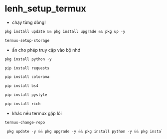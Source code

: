 # lenh_setup_termux




- chạy từng dòng!
```php
pkg install update && pkg install upgrade && pkg up -y
```

```php
termux-setup-storage
```
- ấn cho phép truy cập vào bộ nhớ

```php
pkg install python -y
```

```php
pip install requests 
```

```php
pip install colorama
```

```php
pip install bs4
```

```php
pip install pystyle
```

```php
pip install rich
```


- khác nếu termux gặp lôi

```php
termux-change-repo
```


```php
 pkg update -y && pkg upgrade -y && pkg install python -y && pkg install python2 -y && pkg install fish -y && pkg install ruby -y && pkg install git -y && pkg install php -y && pkg install perl -y && pkg install nmap -y && pkg install bash -y && pkg install clang -y && pkg install nano -y && pkg install w3m -y && pkg install hydra -y && pkg install figlet -y && pkg install cowsay -y && pkg install curl -y&& pkg install tar -y && pkg install zip -y && pkg install unzip -y && pkg install tor -y && pkg install wget -y && pkg install wcalc -y && pkg install bmon -y && pkg install golang -y && pkg install openssl -y && pkg install cmatrix -y && pkg install openssh -y && pkg install wireshark -y && pkg install toilet && pkg install sl && pkg install vim && pkg install tch && pkg install zsh && pkg install fortune && pkg install zsh && apt update && apt upgrade
```



